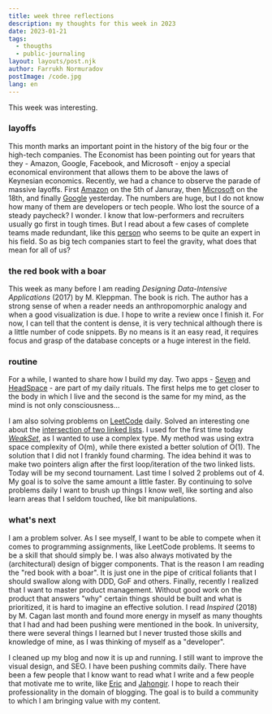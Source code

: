 ```yaml
---
title: week three reflections
description: my thoughts for this week in 2023
date: 2023-01-21
tags:
  - thougths
  - public-journaling
layout: layouts/post.njk
author: Farrukh Normuradov
postImage: /code.jpg
lang: en
---
```


This week was interesting.

<h3>layoffs</h3>

This month marks an important point in the history of the big four or the high-tech companies. The Economist has been pointing out for years that they - Amazon, Google, Facebook, and Microsoft - enjoy a special economical environment that allows them to be above the laws of Keynesian economics. Recently, we had a chance to observe the parade of massive layoffs. First [Amazon](https://www.aboutamazon.com/news/company-news/update-from-ceo-andy-jassy-on-role-eliminations) on the 5th of Januray, then [Microsoft](https://blogs.microsoft.com/blog/2023/01/18/subject-focusing-on-our-short-and-long-term-opportunity/) on the 18th, and finally [Google](https://blog.google/inside-google/message-ceo/january-update/) yesterday. The numbers are huge, but I do not know how many of them are developers or tech people. Who lost the source of a steady paycheck? I wonder. I know that low-performers and recruiters usually go first in tough times. But I read about a few cases of complete teams made redundant, like this [person](https://jkchengh.github.io/) who seems to be quite an expert in his field. So as big tech companies start to feel the gravity, what does that mean for all of us?

<h3>the red book with a boar</h3>

This week as many before I am reading _Designing Data-Intensive Applications_ (2017) by M. Kleppman. The book is rich. The author has a strong sense of when a reader needs an anthropomorphic analogy and when a good visualization is due. I hope to write a review once I finish it. For now, I can tell that the content is dense, it is very technical although there is a little number of code snippets. By no means is it an easy read, it requires focus and grasp of the database concepts or a huge interest in the field.

<h3>routine</h3>

For a while, I wanted to share how I build my day. Two apps - [Seven](https://seven.app/) and [HeadSpace](https://www.headspace.com) - are part of my daily rituals. The first helps me to get closer to the body in which I live and the second is the same for my mind, as the mind is not only consciousness...

I am also solving problems on [LeetCode](https://leetcode.com/pharrukh/) daily. Solved an interesting one about the [intersection of two linked lists](https://leetcode.com/problems/intersection-of-two-linked-lists/). I used for the first time today [_WeakSet_](https://developer.mozilla.org/en-US/docs/Web/JavaScript/Reference/Global_Objects/WeakSet), as I wanted to use a complex type. My method was using extra space complexity of O(m), while there existed a better solution of O(1). The solution that I did not I frankly found charming. The idea behind it was to make two pointers align after the first loop/iteration of the two linked lists. Today will be my second tournament. Last time I solved 2 problems out of 4. My goal is to solve the same amount a little faster. By continuing to solve problems daily I want to brush up things I know well, like sorting and also learn areas that I seldom touched, like bit manipulations.

<h3>what's next</h3>

I am a problem solver. As I see myself, I want to be able to compete when it comes to programming assignments, like LeetCode problems. It seems to be a skill that should simply be. I was also always motivated by the (architectural) design of bigger components. That is the reason I am reading the "red book with a boar". It is just one in the pipe of critical foliants that I should swallow along with DDD, GoF and others. Finally, recently I realized that I want to master product management. Without good work on the product that answers "why" certain things should be built and what is prioritized, it is hard to imagine an effective solution. I read _Inspired_ (2018) by M. Cagan last month and found more energy in myself as many thoughts that I had and had been pushing were mentioned in the book. In university, there were several things I learned but I never trusted those skills and knowledge of mine, as I was thinking of myself as a "developer".

I cleaned up my blog and now it is up and running. I still want to improve the visual design, and SEO. I have been pushing commits daily. There have been a few people that I know want to read what I write and a few people that motivate me to write, like [Eric](https://eric-rovell.vercel.app/en/home) and [Jahongir](https://rahmonov.me/). I hope to reach their professionality in the domain of blogging. The goal is to build a community to which I am bringing value with my content.
